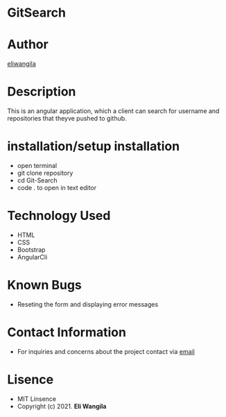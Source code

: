# GitSearch

# Author

[eliwangila]()

# Description
 This is an angular application, which a client can search for username and repositories that theyve pushed to github.

 # installation/setup installation

 * open terminal
 * git clone repository
 * cd Git-Search
 * code . to open in text editor

 # Technology Used

* HTML
* CSS
* Bootstrap 
* AngularCli

# Known Bugs

* Reseting the form and displaying error messages

# Contact Information
 * For inquiries and concerns about the project contact via [email](ekirapaeli254@gmail.com)

 # Lisence

 * MIT Linsence
 * Copyright (c) 2021.
 **Eli Wangila**